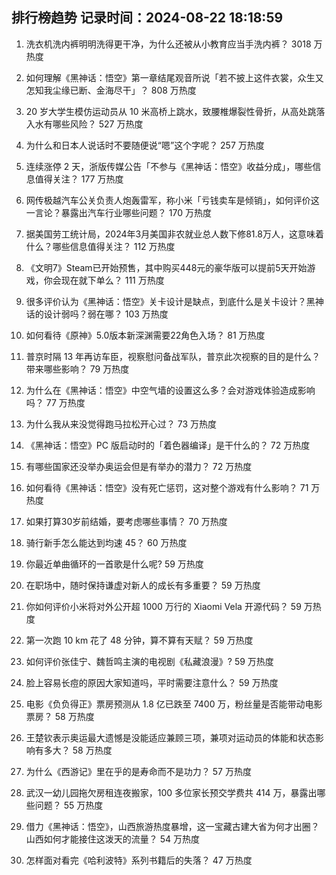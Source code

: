 
## 排行榜趋势 记录时间：2024-08-22 18:18:59
  
  1. 洗衣机洗内裤明明洗得更干净，为什么还被从小教育应当手洗内裤？ 3018 万热度
    
  2. 如何理解《黑神话：悟空》第一章结尾观音所说「若不披上这件衣裳，众生又怎知我尘缘已断、金海尽干」？ 808 万热度
    
  3. 20 岁大学生模仿运动员从 10 米高桥上跳水，致腰椎爆裂性骨折，从高处跳落入水有哪些风险？ 527 万热度
    
  4. 为什么和日本人说话时不要随便说“嗯”这个字呢？ 257 万热度
    
  5. 连续涨停 2 天，浙版传媒公告「不参与《黑神话：悟空》收益分成」，哪些信息值得关注？ 177 万热度
    
  6. 网传极越汽车公关负责人炮轰雷军，称小米「亏钱卖车是倾销」，如何评价这一言论？暴露出汽车行业哪些问题？ 170 万热度
    
  7. 据美国劳工统计局，2024年3月美国非农就业总人数下修81.8万人，这意味着什么？哪些信息值得关注？ 112 万热度
    
  8. 《文明7》Steam已开始预售，其中购买448元的豪华版可以提前5天开始游戏，你会现在就下单么？ 111 万热度
    
  9. 很多评价认为《黑神话：悟空》关卡设计是缺点，到底什么是关卡设计？黑神话的设计弱吗？弱在哪？ 103 万热度
    
  10. 如何看待《原神》5.0版本新深渊需要22角色入场？ 81 万热度
    
  11. 普京时隔 13 年再访车臣，视察慰问备战军队，普京此次视察的目的是什么？带来哪些影响？ 79 万热度
    
  12. 为什么在《黑神话：悟空》中空气墙的设置这么多？会对游戏体验造成影响吗？ 77 万热度
    
  13. 为什么我从来没觉得跑马拉松开心过？ 73 万热度
    
  14. 《黑神话：悟空》PC 版启动时的「着色器编译」是干什么的？ 72 万热度
    
  15. 有哪些国家还没举办奥运会但是有举办的潜力？ 72 万热度
    
  16. 如何看待《黑神话：悟空》没有死亡惩罚，这对整个游戏有什么影响？ 71 万热度
    
  17. 如果打算30岁前结婚，要考虑哪些事情？ 70 万热度
    
  18. 骑行新手怎么能达到均速 45？ 60 万热度
    
  19. 你最近单曲循环的一首歌是什么呢? 59 万热度
    
  20. 在职场中，随时保持谦虚对新人的成长有多重要？ 59 万热度
    
  21. 你如何评价小米将对外公开超 1000 万行的 Xiaomi Vela 开源代码？ 59 万热度
    
  22. 第一次跑 10 km 花了 48 分钟，算不算有天赋？ 59 万热度
    
  23. 如何评价张佳宁、魏哲鸣主演的电视剧《私藏浪漫》? 59 万热度
    
  24. 脸上容易长痘的原因大家知道吗，平时需要注意什么？ 59 万热度
    
  25. 电影《负负得正》票房预测从 1.8 亿已跌至 7400 万，粉丝量是否能带动电影票房？ 58 万热度
    
  26. 王楚钦表示奥运最大遗憾是没能适应兼顾三项，兼项对运动员的体能和状态影响有多大？ 58 万热度
    
  27. 为什么《西游记》里在乎的是寿命而不是功力？ 57 万热度
    
  28. 武汉一幼儿园拖欠房租连夜搬家，100 多位家长预交学费共 414 万，暴露出哪些问题？ 55 万热度
    
  29. 借力《黑神话：悟空》，山西旅游热度暴增，这一宝藏古建大省为何才出圈？山西如何才能接住这泼天的流量？ 54 万热度
    
  30. 怎样面对看完《哈利波特》系列书籍后的失落？ 47 万热度
    